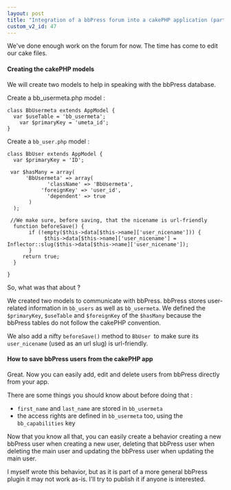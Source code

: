 ```yaml
---
layout: post
title: "Integration of a bbPress forum into a cakePHP application (part 2)"
custom_v2_id: 47
---
```


<p>We've done enough work on the forum for now. The time has come to edit our cake files.</p>
<h4>Creating the cakePHP models</h4>
<p>We will create two models to help in speaking with the bbPress database.</p>
<p>Create a bb_usermeta.php model :</p>
<pre lang="php"><code lang="php">class BbUsermeta extends AppModel {<br />	var $useTable = 'bb_usermeta';<br />	var $primaryKey = 'umeta_id';<br />}</code></pre>
<p>Create a <code>bb_user.php</code> model :</p>
<pre lang="php"><code lang="php">class BbUser extends AppModel {<br />	var $primaryKey = 'ID';<br /><br />	var $hasMany = array(<br />		 'BbUsermeta' =&gt; array(<br />			 'className' =&gt; 'BbUsermeta',<br />			 'foreignKey' =&gt; 'user_id',<br />			 'dependent' =&gt; true<br />		)<br />	 );<br /><br />	//We make sure, before saving, that the nicename is url-friendly<br />	function beforeSave() {<br />		if (!empty($this-&gt;data[$this-&gt;name]['user_nicename'])) {<br />			$this-&gt;data[$this-&gt;name]['user_nicename'] = Inflector::slug($this-&gt;data[$this-&gt;name]['user_nicename']);<br />		}<br />		return true;<br />	}<br /><br />}</code></pre>
<p>So, what was that about ?</p>
<p>We created two models to communicate with bbPress. bbPress stores user-related information in <code>bb_users</code> as well as <code>bb_usermeta</code>. We defined the <code>$primaryKey</code>, <code>$useTable</code> and <code>$foreignKey</code> of the <code>$hasMany</code> because the bbPress tables do not follow the cakePHP convention.</p>
<p>We also add a nifty <code>beforeSave()</code> method to <code>BbUser </code>to make sure its <code>user_nicename</code> (used as an url slug) is url-friendly.</p>
<h4>How to save bbPress users from the cakePHP app</h4>
<p>Great. Now you can easily add, edit and delete users from bbPress directly from your app.</p>
<p>There are some things you should know about before doing that :</p>
<ul>
<li><code>first_name</code> and <code>last_name</code> are stored in <code>bb_usermeta</code></li>
<li>the access rights are defined in <code>bb_usermeta</code> too, using the <code>bb_capabilities</code> key</li>
</ul>
<p>Now that you know all that, you can easily create a behavior creating a new bbPress user when creating a new user, deleting that bbPress user when deleting the main user and updating the bbPress user when updating the main user.</p>
<p>I myself wrote this behavior, but as it is part of a more general bbPress plugin it may not work as-is. I'll try to publish it if anyone is interested.</p>